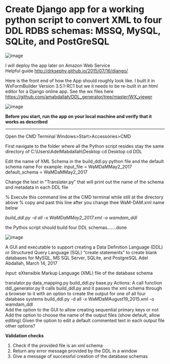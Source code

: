 # Create Django app for a working python script to convert XML to four DDL RDBS schemas: MSSQ, MySQL, SQLite, and PostGreSQL

![image](https://github.com/amabdallah/DDL_generator/blob/master/DDL_Generator.jpg)

I will deploy the app later on Amazon Web Service  
Helpful guide 
http://drksephy.github.io/2015/07/16/django/

Here is the front end of how the App should roughly look like. I built it in WxFormBuilder Version 3.5.1-RC1 but we it needs to be re-built in an html editor for a Django online app. See the wx files here
https://github.com/amabdallah/DDL_generator/tree/master/WX_viewer


![image](https://cloud.githubusercontent.com/assets/3268971/25775886/0a59f992-326d-11e7-8123-71682f0fce09.png)


**Before you start, run the app on your local machine and verify that it works as described**


------------------ 

Open the CMD Terminal 
Windows>Start>Accessories>CMD

First navigate to the folder where all the Python script resides 
stay the same directory of 
C:\Users\AdelMabdallah\Desktop
cd Desktop
cd DDL

Edit the name of XML Schema in the build_ddl.py python file and the default schema name 
For example:
input_file = WaMDaMMay2_2017
default_schema = WaMDaMMay2_2017

Change the text in "Translater.py" that will print out the name of the schema and metadata in each DDL file 

% Execute this command line at the CMD terminal while still at the directory above
% copy and past this line after you change thee WaM-DAM.xml name below 




*build_ddl.py -d all -x WaMDaMMay2_2017.xml -o wamdam_ddl*



the Pythos script should build four DDL schemas.......done 

![image](https://github.com/amabdallah/DDL_generator/blob/master/SnapshotOfResult_DDL_cmd.JPG)





A GUI and executable to support creating a Data Definition Language (DDL) or Structured Query Language (SQL) “create statements” to create blank databases for MySQL, MS SQL Server, SQLite, and PostgreSQL
Adel Abdallah, March 14, 2017

*Input:*
eXtensible Markup Language  (XML) file of the database schema 

translator.py
data_mapping.py
build_ddl.py
base.py
Actions:
A call function ddl_generator.py
It calls build_ddl.py and it passes the xml schema through a browser to it with an option to create the output for one of all four database systems
build_ddl.py -d all -x WaMDaMAugust19_2015.xml -o wamdam_ddl   
Add the option to the GUI to allow creating sequential primary keys or not 
Add the option to choose the name of the output files (show default, allow editing)
Given the option to edit a default commented text in each output file
other options?

**Validation checks** 
1.	Check if the provided file is an xml schema
2.	Return any error message provided by the DDL in a window  
3.	Give a message of successful creation of the database schemas 
